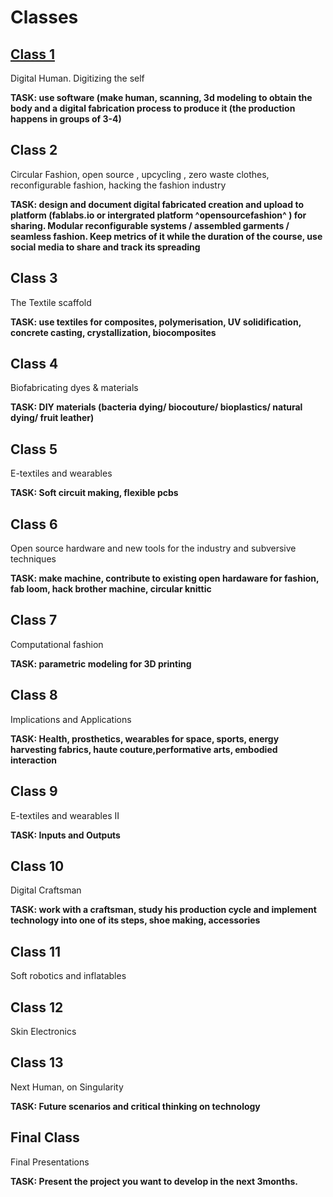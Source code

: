 # Classes

## [Class 1](./classes/01_digital_human.md)
Digital Human. Digitizing the self

**TASK: use software (make human, scanning, 3d modeling to obtain the body and a digital fabrication process to produce it (the production happens in groups of 3-4)**

## Class 2  
Circular Fashion, open source , upcycling , zero waste clothes, reconfigurable fashion, hacking the fashion industry

**TASK: design and document digital fabricated creation and upload to platform (fablabs.io or intergrated platform ^opensourcefashion^ ) for sharing. Modular reconfigurable systems / assembled garments / seamless fashion.
Keep metrics of it while the duration of the course, use social media to share and track its spreading**

## Class 3
The Textile scaffold

**TASK: use textiles for composites, polymerisation, UV solidification, concrete casting, crystallization, biocomposites**

## Class 4 
Biofabricating dyes & materials

**TASK: DIY materials (bacteria dying/ biocouture/ bioplastics/ natural dying/ fruit leather)**

## Class 5 
E-textiles and wearables

**TASK: Soft circuit making, flexible pcbs**

## Class 6
Open source hardware and new tools for the industry and subversive techniques 

**TASK: make machine, contribute to existing open hardaware for fashion, fab loom, hack brother machine, circular knittic**

## Class 7
Computational fashion

**TASK: parametric modeling for 3D printing**

## Class 8
Implications and Applications

**TASK: Health, prosthetics, wearables for space, sports, energy harvesting fabrics, haute couture,performative arts, embodied interaction**

## Class 9 
E-textiles and wearables II

**TASK: Inputs and Outputs**

## Class 10 
Digital Craftsman

**TASK: work with a craftsman, study his production cycle and implement technology into one of its steps, shoe making, accessories**


## Class 11
Soft robotics and inflatables

## Class 12
Skin Electronics

## Class 13
Next Human, on Singularity

**TASK: Future scenarios and critical thinking on technology**

## Final Class 

Final Presentations 

**TASK: Present the project you want to develop in the next 3months.**
